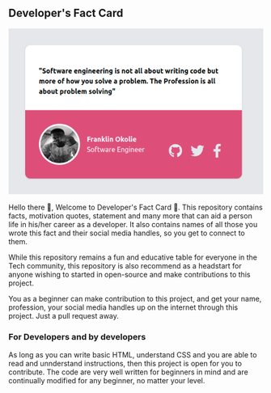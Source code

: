 ## Developer's Fact Card 

![](/img/frank-card.png)

 Hello there 👋, Welcome to Developer's Fact Card 🔭. This repository contains facts, motivation quotes, statement and many more that can aid a person life in his/her career as a developer. It also contains names of all those you wrote this fact and their social media handles, so you get to connect to them.
 
 While this repository remains a fun and educative table for everyone in the Tech community, this repository is also recommend as a headstart for anyone wishing to started in open-source and make contributions to this project.

 You as a beginner can make contribution to this project, and get your name, profession, your social media handles up on the internet through this project. Just a pull request away.

 ### For Developers and by developers

 As long as you can write basic HTML, understand CSS and you are able to read and unnderstand instructions, then this project is open for you to contribute. The code are very well written for beginners in mind and are continually modified for any beginner, no matter your level.